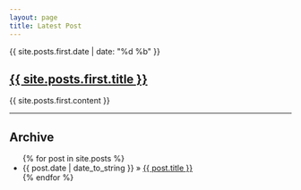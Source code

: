 ```yaml
---
layout: page
title: Latest Post
---
```

<article>
  <time datetime="{{ site.posts.first.date | xmlschema }}">{{ site.posts.first.date | date: "%d %b" }}</time>
  <h2><a href="{{ site.posts.first.url }}">{{ site.posts.first.title }}</a></h2>
  {{ site.posts.first.content }}
</article>
<hr>

<h2>Archive</h2>

<ul class="posts">
  {% for post in site.posts %}
    <li><span>{{ post.date | date_to_string }}</span> &raquo; <a href="{{ BASE_PATH }}{{ post.url }}">{{ post.title }}</a></li>
  {% endfor %}
</ul>



